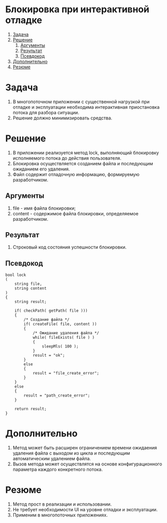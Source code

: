 # Блокировка при интерактивной отладке

1. [Задача](#задача)
0. [Решение](#решение)
    1. [Аргументы](#аргументы)
    0. [Результат](#результат)
    0. [Псевдокод](#псевдокод)
0. [Дополнительно](#дополнительно)
0. [Резюме](#резюме)


# Задача

1. В многопоточном приложении с существенной нагрузкой при отладке и эксплуатации необходима интерактивная приостановка потока для разбора ситуации.
0. Решение должно минимизировать средства.



# Решение

1. В приложении реализуется метод lock, выполняющий блокировку исполняемого потока до действия пользователя.
0. Блокировка осуществляется созданием файла и последующим ожиданием его удаления.
0. Файл содержит отладочную информацию, формируемую разработчиком.



## Аргументы

1. file - имя файла блокировки;
0. content - содержимое файла блокировки, определяемое разработчиком.



## Результат

1. Строковый код состояния успешности блокировки.



## Псевдокод

```
bool lock
(
    string file,
    string content
)
{
    string result;

    if( checkPath( getPath( file )))
    {
        /* Создание файла */
        if( createFile( file, content ))
        {
            /* Ожидание удаления файла */
            while( fileExists( file ) )
            {
                sleepMls( 100 );
            }
            result = "ok";
        }
        else
        {
            result = "file_create_error";
        }
    }
    else
    {
        result = "path_create_error";
    }   

    return result;
}
```


# Дополнительно

1. Метод может быть расширен ограничением времени ожидаения удаления файла с выходом из цикла и последующим автоматическим удалением файла.
0. Вызов метода может осуществлятся на основе конфигурационного параметра каждого конкретного потока.


# Резюме

1. Метод прост в реализации и использовании.
0. Не требует необходимости UI на уровне отладки и эксплуатации.
0. Применим в многопоточных приложениях.

